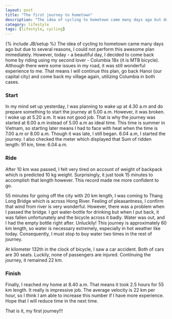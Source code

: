 ```yaml
---
layout: post
title: "The first journey to hometown"
description: "The idea of cycling to hometown came many days ago but due to several reasons, I could not perform this awesome plan immediately. However, today - a beautiful day, I decided to come back home by riding using my second lover - Columbia 18x (it is MTB bicycle). Although there were some issues in my road, it was still wonderful experience to me. That means I will continue this plan, go back Hanoi (our capital city) and come back my village again, utilizing Columbia in both cases."
category: lifestyle
tags: [lifestyle, cycling]
---
```

{% include JB/setup %}
The idea of cycling to hometown came many days ago but due to several reasons, I could not perform this awesome plan immediately. However, today - a beautiful day, I decided to come back home by riding using my second lover - Columbia 18x (it is MTB bicycle). Although there were some issues in my road, it was still wonderful experience to me. That means I will continue this plan, go back Hanoi (our capital city) and come back my village again, utilizing Columbia in both cases. 

### Start
In my mind set up yesterday, I was planning to wake up at 4.30 a.m and do prepare something to start the journey at 5.00 a.m. However, it was broken. I woke up at 5.20 a.m. It was not good job. That is why the journey was started at 6.00 a.m instead of 5.00 a.m as ideal time. This time is summer in Vietnam, so starting later means I had to face with heat when the time is 7.00 a.m or 8.00 a.m. Though it was late, I still began. 6.04 a.m, I started the journey. I also checked the meter which displayed that Sum of ridden length: 91 km, time: 6.04 a.m.  

### Ride
After 10 km was passed, I felt very tired on account of weight of backpack which is predicted 10 kg weight. Surprisingly, it just took 15 minutes to accomplish that length however. This record made me more confident to go.

55 minutes for going off the city with 20 km length, I was coming to Thang Long Bridge which is across Hong River. Feeling of pleasantness, I confirm that wind from river is very wonderful. However, there was a problem when I passed the bridge. I got water-bottle for drinking but when I put back, it was fallen unfortunately and the bicycle across it badly. Water was out, and I had the empty bottle right after. Unluckily! This journey is approximately 60 km length, so water is necessary extremely, especially in hot weather like today. Consequently, I must stop to buy water two times in the rest of journey.

At kilometer 132th in the clock of bicycle, I saw a car accident. Both of cars are 30 seats. Luckily, none of passengers are injured. Continuing the journey, it remained 22 km.

### Finish
Finally, I reached my home at 8.40 a.m. That means it took 2.5 hours for 55 km length. It really is impressive job. The average velocity is 22 km per hour, so I think I am able to increase this number if I have more experience. Hope that I will reduce time in the next time.

That is it, my first journey!!!